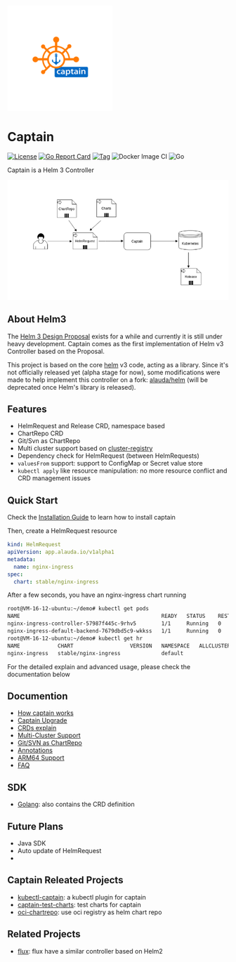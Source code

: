 ![](./logo.png)
# Captain

[![License](https://img.shields.io/badge/License-Apache%202.0-blue.svg)](https://opensource.org/licenses/Apache-2.0)
[![Go Report Card](https://goreportcard.com/badge/github.com/alauda/captain)](https://goreportcard.com/report/github.com/alauda/captain) [![Tag](https://img.shields.io/github/tag/alauda/captain)](https://img.shields.io/github/tag/alauda/captain)
![Docker Image CI](https://github.com/alauda/captain/workflows/Docker%20Image%20CI/badge.svg)
![Go](https://github.com/alauda/captain/workflows/Go/badge.svg)

Captain is a Helm 3 Controller


![](./docs/imgs/captain-arc-2.png)


## About Helm3 

The [Helm 3 Design Proposal](https://github.com/helm/community/blob/master/helm-v3/000-helm-v3.md) exists for a while and currently it is still under heavy development. Captain comes as the first implementation of Helm v3 Controller based on the Proposal.

This project is based on the core [helm](https://github.com/helm/helm) v3 code, acting as a library. Since it's not officially 
released yet (alpha stage for now), some modifications were made to help implement this controller on a fork: [alauda/helm](https://github.com/alauda/helm) (will be deprecated once Helm's library is released).

## Features
* HelmRequest and Release CRD, namespace based
* ChartRepo CRD
* Git/Svn as ChartRepo
* Multi cluster support based on [cluster-registry](https://github.com/kubernetes/cluster-registry)
* Dependency check for HelmRequest (between HelmRequests)
* `valuesFrom` support: support to ConfigMap or Secret value store
* `kubectl apply` like resource manipulation: no more resource conflict and CRD management issues


## Quick Start
Check the [Installation Guide](./docs/install.md) to learn how to install captain

Then, create a HelmRequest resource 

```yaml
kind: HelmRequest
apiVersion: app.alauda.io/v1alpha1
metadata:
  name: nginx-ingress
spec:
  chart: stable/nginx-ingress
```
After a few seconds, you have an nginx-ingress chart running

```bash
root@VM-16-12-ubuntu:~/demo# kubectl get pods
NAME                                             READY   STATUS    RESTARTS   AGE
nginx-ingress-controller-57987f445c-9rhv5        1/1     Running   0          16s
nginx-ingress-default-backend-7679dbd5c9-wkkss   1/1     Running   0          16s
root@VM-16-12-ubuntu:~/demo# kubectl get hr
NAME            CHART                  VERSION   NAMESPACE   ALLCLUSTER   PHASE    AGE
nginx-ingress   stable/nginx-ingress             default                  Synced   23s
```

For the detailed explain and advanced usage, please check the documentation below



## Documention

* [How captain works](./docs/captain.md)
* [Captain Upgrade](./docs/upgrade.md)
* [CRDs explain](./docs/crd.md)
* [Multi-Cluster Support](./docs/multi-cluster.md)
* [Git/SVN as ChartRepo](./docs/vcs-repo.md)
* [Annotations](./docs/ano.md)
* [ARM64 Support](./docs/arm64.md)
* [FAQ](./docs/faq.md)

## SDK
* [Golang](https://github.com/alauda/helm-crds): also contains the CRD definition

## Future Plans
* Java SDK
* Auto update of HelmRequest
* 

## Captain Releated Projects
* [kubectl-captain](https://github.com/alauda/kubectl-captain): a kubectl plugin for captain
* [captain-test-charts](https://github.com/alauda/captain-test-charts): test charts for captain
* [oci-chartrepo](https://github.com/alauda/oci-chartrepo): use oci registry as helm chart repo

## Related Projects

* [flux](https://github.com/fluxcd/flux): flux have a similar controller based on Helm2


